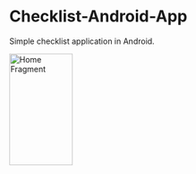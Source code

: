 # Checklist-Android-App
Simple checklist application in Android.

<img 
  src="https://cloud.githubusercontent.com/assets/10732162/14150653/14e1ed70-f678-11e5-9ede-2adaebf8f41c.png" 
  alt="Home Fragment" 
  width = "112.5px"
  height = "200px"/>

